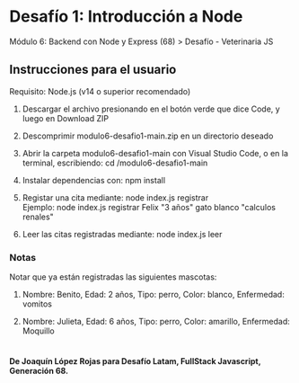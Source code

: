 <h1>Desafío 1: Introducción a Node</h1>
<p>Módulo 6: Backend con Node y Express (68) > Desafío - Veterinaria JS</p>

<h2>Instrucciones para el usuario</h2>

Requisito: Node.js (v14 o superior recomendado)

<ol>
  <li><p>Descargar el archivo presionando en el botón verde que dice Code, y luego en Download ZIP</p></li>
 <li><p>Descomprimir modulo6-desafio1-main.zip en un directorio deseado</p></li>
 <li><p>Abrir la carpeta modulo6-desafio1-main con Visual Studio Code, o en la terminal, escribiendo: cd <ruta-del-directorio>/modulo6-desafio1-main
 <li><p>Instalar dependencias con: npm install</p></li>
  <li><p>Registar una cita mediante: node index.js registrar <nombre> <edad> <animal> <color> <enfermedad> <br> Ejemplo: node index.js registrar Felix "3 años" gato blanco "calculos renales"
 <li><p>Leer las citas registradas mediante: node index.js leer</p></li>
</p></li>
</ol>


<h3>Notas</h3>
Notar que ya están registradas las siguientes mascotas:
<ol>
 <li><p>Nombre: Benito, Edad: 2 años, Tipo: perro, Color: blanco, Enfermedad: vomitos</p></li>
 <li><p>Nombre: Julieta, Edad: 6 años, Tipo: perro, Color: amarillo, Enfermedad: Moquillo</p></li>
</ol>

<h4><br>De Joaquín López Rojas para Desafío Latam, FullStack Javascript, Generación 68.</h4>
